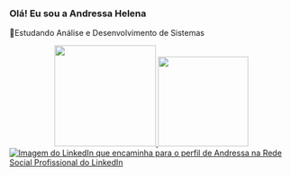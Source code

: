 ### Olá! Eu sou a Andressa Helena
🌱Estudando Análise e Desenvolvimento de Sistemas
<div align = "center" >
   <a href="https://github.com/andressahelena">
  <img height="180em" src="https://github-readme-stats.vercel.app/api?username=andressahelena&show_icons=true&theme=dracula&include_all_commits=true&count_private=true"/>
  <img height="160em" src="https://github-readme-stats.vercel.app/api/top-langs/?username=andressahelena&layout=compact&langs_count=7&theme=dracula"/>
</div>
<div>
  <div>  
   <a href="https://www.linkedin.com/in/andressa-helena-26a68621a/"
   target="_blank"><img src="https://img.shields.io/badge/-LinkedIn-%230077B5?Style=for-the-badge&logo=linkedin&logoColor=white" alt="Imagem do LinkedIn que encaminha para o perfil de Andressa na Rede Social Profissional do LinkedIn"target="_blank"/>
  </div>  
</div>
   <!--
   
**AndressaHelena/AndressaHelena** is a ✨ _special_ ✨ repository because its `README.md` (this file) appears on your GitHub profile.-

Here are some ideas to get you started:

- 🔭 I’m currently working on ...
- 🌱 I’m currently learning ...
- 👯 I’m looking to collaborate on ...
- 🤔 I’m looking for help with ...
- 💬 Ask me about ...
- 📫 How to reach me: ...
- 😄 Pronouns: ...
- ⚡ Fun fact: ...
-->
